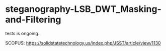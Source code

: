 # steganography-LSB_DWT_Masking-and-Filtering

tests is ongoing..

SCOPUS: https://solidstatetechnology.us/index.php/JSST/article/view/1130
